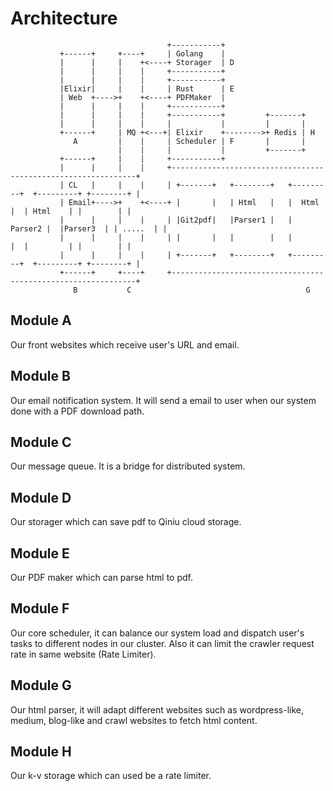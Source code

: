 # Architecture
                                       +-----------+
               +------+     +----+     | Golang    |
               |      |     |    +<----+ Storager  | D
               |      |     |    |     +-----------+
               |      |     |    |     +-----------+
               |Elixir|     |    |     | Rust      | E
               | Web  +---->+    +<----+ PDFMaker  |  
               |      |     |    |     +-----------+  
               |      |     |    |     +-----------+         +-------+
               |      |     |    |     |           |         |       |
               +------+     | MQ +<---+| Elixir    +-------->+ Redis | H
                  A         |    |     | Scheduler | F       |       |
                            |    |     |           |         +-------+
               +------+     |    |     +-----------+          
               |      |     |    |     +--------------------------------------------------------------+
               | CL   |     |    |     | +-------+   +--------+   +---------+  +---------+ +--------+ |
               | Email+---->+    +<----+ |       |   | Html   |   |  Html   |  | Html    | |        | |
               |      |     |    |     | |Git2pdf|   |Parser1 |   | Parser2 |  |Parser3  | | .....  | |
               |      |     |    |     | |       |   |        |   |         |  |         | |        | |
               |      |     |    |     | +-------+   +--------+   +---------+  +---------+ +--------+ |
               +------+     +----+     +--------------------------------------------------------------+
                  B           C                                       G
                                                                       
## Module A                                                      
Our front websites which receive user's URL and email.
         
## Module B
Our email notification system. It will send a email to user when our system done with a PDF download path.
         
## Module C
Our message queue. It is a bridge for distributed system.

## Module D
Our storager which can save pdf to Qiniu cloud storage.

## Module E
Our PDF maker which can parse html to pdf.

## Module F
Our core scheduler, it can balance our system load and dispatch user's tasks to different nodes in our cluster. Also it can limit the crawler request rate in same website (Rate Limiter).

## Module G
Our html parser, it will adapt different websites such as wordpress-like, medium, blog-like and crawl websites to fetch html content.

## Module H
Our k-v storage which can used be a rate limiter.

